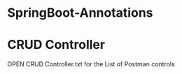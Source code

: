 # SpringBoot-Annotations
# CRUD Controller

OPEN CRUD Controller.txt for the List of Postman controls




